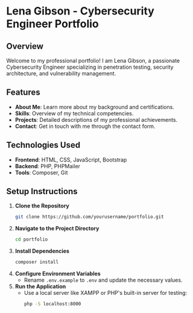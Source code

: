 # Lena Gibson - Cybersecurity Engineer Portfolio

## Overview

Welcome to my professional portfolio! I am Lena Gibson, a passionate Cybersecurity Engineer specializing in penetration testing, security architecture, and vulnerability management.

## Features

- **About Me**: Learn more about my background and certifications.
- **Skills**: Overview of my technical competencies.
- **Projects**: Detailed descriptions of my professional achievements.
- **Contact**: Get in touch with me through the contact form.

## Technologies Used

- **Frontend**: HTML, CSS, JavaScript, Bootstrap
- **Backend**: PHP, PHPMailer
- **Tools**: Composer, Git

## Setup Instructions
1. **Clone the Repository**
    ```sh
    git clone https://github.com/yourusername/portfolio.git
    ```
2. **Navigate to the Project Directory**
    ```sh
    cd portfolio
    ```
3. **Install Dependencies**
    ```sh
    composer install
    ```
4. **Configure Environment Variables**
    - Rename `.env.example` to `.env` and update the necessary values.
5. **Run the Application**
    - Use a local server like XAMPP or PHP's built-in server for testing:
      ```sh
      php -S localhost:8000
      ```
